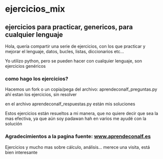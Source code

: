 # ejercicios_mix
## ejercicios para practicar, genericos, para cualquier lenguaje

Hola, 
quería compartir una serie de ejercicios, con los que practicar y mejorar el lenguaje, 
datos, bucles, listas, diccionarios etc... 

Yo utilizo python, pero se pueden hacer con cualquier lenguaje, son ejercicios genéricos

### como hago los ejercicios?
Hacemos un fork o un copia/pega del archivo:  aprendeconalf_preguntas.py
ahí estan los ejercicios, sin resolver

en el archivo aprendeconalf_respuestas.py 
están mis soluciones

Estos ejercicios están resueltos a mi manera, que no quiere decir que sea la mas efectiva, ya que aún soy padawan hah
en varios me ayudé con la solución

### Agradecimientos a la pagina fuente: www.aprendeconalf.es
Ejercicios y mucho mas sobre cálculo, análisis... 
merece una visita, está bien interesante 
